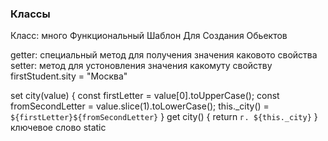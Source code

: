 
### Классы
Класс: много Функциональный Шаблон Для Создания Обьектов

getter: специальный метод для получения значения каковото свойства
setter: метод для устоновления значения какомуту свойству
firstStudent.sity = "Москва"

set city(value) {
  const firstLetter = value[0].toUpperCase();
  const fromSecondLetter = value.slice(1).toLowerCase();
  this._city() = `${firstLetter}${fromSecondLetter}`
}
get city() {
  return `г. ${this._city}`
}
ключевое слово static
